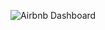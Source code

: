 ![Airbnb Dashboard](https://github.com/user-attachments/assets/4157c5ea-68bc-4c7a-8598-65e95f282f64)
